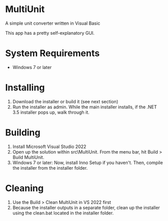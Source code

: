 # MultiUnit
 A simple unit converter written in Visual Basic

 This app has a pretty self-explanatory GUI.

# System Requirements
- Windows 7 or later

# Installing

1. Download the installer or build it (see next section)
2. Run the installer as admin. While the main installer installs, if the .NET 3.5 installer pops up, walk through it.

# Building
1. Install Microsoft Visual Studio 2022
2. Open up the solution within src\MultiUnit. From the menu bar, hit Build > Build MultiUnit.
3. Windows 7 or later: Now, install Inno Setup if you haven't. Then, compile the installer from the installer folder.

# Cleaning
1. Use the Build > Clean MultiUnit in VS 2022 first
2. Because the installer outputs in a separate folder, clean up the installer using the clean.bat located in the installer folder.